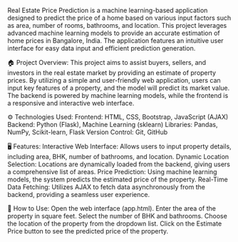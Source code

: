 
Real Estate Price Prediction is a machine learning-based application designed to predict the price of a home based on various input factors such as area, number of rooms, bathrooms, and location. This project leverages advanced machine learning models to provide an accurate estimation of home prices in Bangalore, India. The application features an intuitive user interface for easy data input and efficient prediction generation.

🏠 Project Overview:
This project aims to assist buyers, sellers, and investors in the real estate market by providing an estimate of property prices. By utilizing a simple and user-friendly web application, users can input key features of a property, and the model will predict its market value. The backend is powered by machine learning models, while the frontend is a responsive and interactive web interface.

⚙️ Technologies Used:
Frontend: HTML, CSS, Bootstrap, JavaScript (AJAX)
Backend: Python (Flask), Machine Learning (sklearn)
Libraries: Pandas, NumPy, Scikit-learn, Flask
Version Control: Git, GitHub

🖥️ Features:
Interactive Web Interface: Allows users to input property details, including area, BHK, number of bathrooms, and location.
Dynamic Location Selection: Locations are dynamically loaded from the backend, giving users a comprehensive list of areas.
Price Prediction: Using machine learning models, the system predicts the estimated price of the property.
Real-Time Data Fetching: Utilizes AJAX to fetch data asynchronously from the backend, providing a seamless user experience.

🚀 How to Use:
Open the web interface (app.html).
Enter the area of the property in square feet.
Select the number of BHK and bathrooms.
Choose the location of the property from the dropdown list.
Click on the Estimate Price button to see the predicted price of the property.

